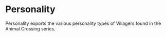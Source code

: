 # Personality
Personality exports the various personality types of Villagers found in the Animal Crossing series.
